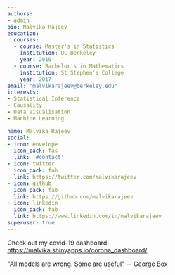 ```yaml
---
authors:
- admin
bio: Malvika Rajeev
education:
  courses:
  - course: Master's in Statistics
    institution: UC Berkeley
    year: 2019
  - course: Bachelor's in Mathematics
    institution: St Stephen's College
    year: 2017
email: "malvikarajeev@berkeley.edu"
interests:
- Statistical Inference
- Causality
- Data Visualisation
- Machine Learning

name: Malvika Rajeev
social:
- icon: envelope
  icon_pack: fas
  link: '#contact'
- icon: twitter
  icon_pack: fab
  link: https://twitter.com/malvikarajeev
- icon: github
  icon_pack: fab
  link: https://github.com/malvikarajeev
- icon: linkedin
  icon_pack: fab
  link: https://www.linkedin.com/in/malvikarajeev
superuser: true
---
```


Check out my covid-19 dashboard: https://malvika.shinyapps.io/corona_dashboard/
<br>

"All models are wrong. Some are useful" -- George Box